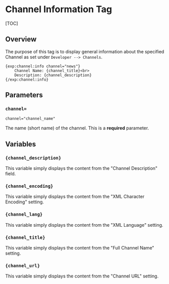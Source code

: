 <!--
    This source file is part of the open source project
    ExpressionEngine User Guide (https://github.com/ExpressionEngine/ExpressionEngine-User-Guide)

    @link      https://expressionengine.com/
    @copyright Copyright (c) 2003-2020, Packet Tide, LLC (https://www.packettide.com)
    @license   https://expressionengine.com/license Licensed under Apache License, Version 2.0
-->

# Channel Information Tag

[TOC]

## Overview

The purpose of this tag is to display general information about the specified Channel as set under `Developer --> Channels`.

    {exp:channel:info channel="news"}
        Channel Name: {channel_title}<br>
        Description: {channel_description}
    {/exp:channel:info}

## Parameters

### `channel=`

    channel="channel_name"

The name (short name) of the channel. This is a **required** parameter.

## Variables

### `{channel_description}`

This variable simply displays the content from the "Channel Description" field.

### `{channel_encoding}`

This variable simply displays the content from the "XML Character Encoding" setting.

### `{channel_lang}`

This variable simply displays the content from the "XML Language" setting.

### `{channel_title}`

This variable simply displays the content from the "Full Channel Name" setting.

### `{channel_url}`

This variable simply displays the content from the "Channel URL" setting.
